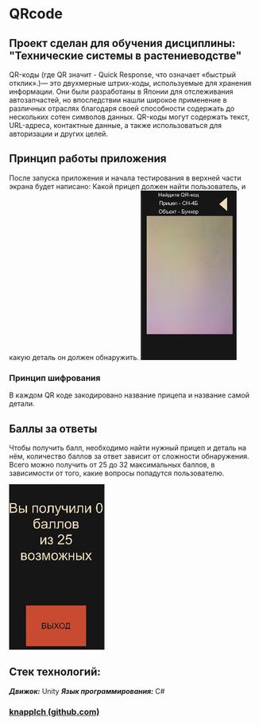 # QRcode 
Проект сделан для обучения дисциплины:
"Технические системы в растениеводстве"
---
QR-коды (где QR значит - Quick Response, что означает «быстрый отклик».)— это двухмерные штрих-коды, используемые для хранения информации. Они были разработаны в Японии для отслеживания автозапчастей, но впоследствии нашли широкое применение в различных отраслях благодаря своей способности содержать до нескольких сотен символов данных. QR-коды могут содержать текст, URL-адреса, контактные данные, а также использоваться для авторизации и других целей.

## Принцип работы приложения 
После запуска приложения и начала тестирования в верхней части экрана будет написано: Какой прицеп должен найти пользователь, и какую деталь он должен обнаружить.
![Экран сканирования](https://github.com/knappIch/-QRcode/blob/main/ScanScreen.PNG)
### Принцип шифрования
В каждом QR коде закодировано название прицепа и название самой детали.

## Баллы за ответы
Чтобы получить балл, необходимо найти нужный прицеп и деталь на нём, количество баллов за ответ зависит от сложности обнаружения. Всего можно получить от 25 до 32 максимальных баллов, в зависимости от того, какие вопросы попадутся пользователю.

![Экран после тестирования](https://github.com/knappIch/-QRcode/blob/main/EndScreen.PNG)


## Стек технологий:
***Движок:*** Unity
***Язык программирования:*** C#


### [knappIch (github.com)](https://github.com/knappIch)

